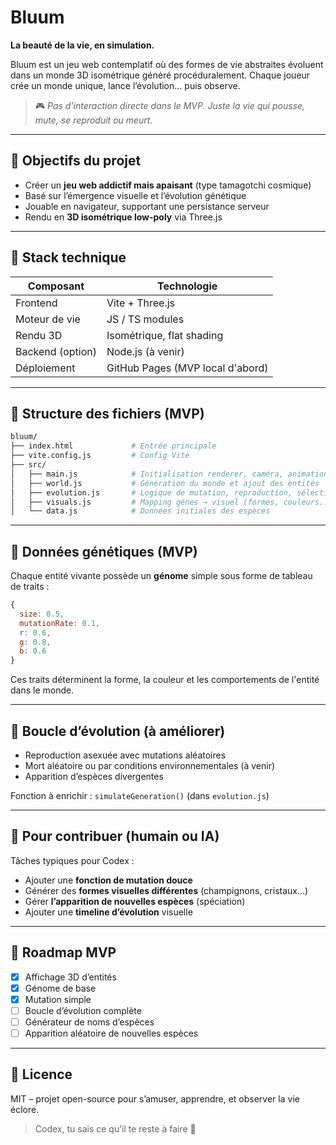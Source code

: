 # Bluum

**La beauté de la vie, en simulation.**

Bluum est un jeu web contemplatif où des formes de vie abstraites évoluent dans un monde 3D isométrique généré procéduralement. Chaque joueur crée un monde unique, lance l’évolution… puis observe.

> 🎮 *Pas d'interaction directe dans le MVP. Juste la vie qui pousse, mute, se reproduit ou meurt.*

---

## 🌱 Objectifs du projet

* Créer un **jeu web addictif mais apaisant** (type tamagotchi cosmique)
* Basé sur l’émergence visuelle et l’évolution génétique
* Jouable en navigateur, supportant une persistance serveur
* Rendu en **3D isométrique low-poly** via Three.js

---

## 🧠 Stack technique

| Composant        | Technologie                      |
| ---------------- | -------------------------------- |
| Frontend         | Vite + Three.js                  |
| Moteur de vie    | JS / TS modules                  |
| Rendu 3D         | Isométrique, flat shading        |
| Backend (option) | Node.js (à venir)                |
| Déploiement      | GitHub Pages (MVP local d'abord) |

---

## 📁 Structure des fichiers (MVP)

```bash
bluum/
├── index.html             # Entrée principale
├── vite.config.js         # Config Vite
├── src/
│   ├── main.js            # Initialisation renderer, caméra, animation
│   ├── world.js           # Génération du monde et ajout des entités
│   ├── evolution.js       # Logique de mutation, reproduction, sélection
│   ├── visuals.js         # Mapping gènes → visuel (formes, couleurs...)
│   └── data.js            # Données initiales des espèces
```

---

## 🧬 Données génétiques (MVP)

Chaque entité vivante possède un **génome** simple sous forme de tableau de traits :

```js
{
  size: 0.5,
  mutationRate: 0.1,
  r: 0.6,
  g: 0.8,
  b: 0.6
}
```

Ces traits déterminent la forme, la couleur et les comportements de l'entité dans le monde.

---

## 🔁 Boucle d’évolution (à améliorer)

* Reproduction asexuée avec mutations aléatoires
* Mort aléatoire ou par conditions environnementales (à venir)
* Apparition d’espèces divergentes

Fonction à enrichir : `simulateGeneration()` (dans `evolution.js`)

---

## 🤖 Pour contribuer (humain ou IA)

Tâches typiques pour Codex :

* Ajouter une **fonction de mutation douce**
* Générer des **formes visuelles différentes** (champignons, cristaux…)
* Gérer **l’apparition de nouvelles espèces** (spéciation)
* Ajouter une **timeline d’évolution** visuelle

---

## 🧭 Roadmap MVP

* [x] Affichage 3D d’entités
* [x] Génome de base
* [x] Mutation simple
* [ ] Boucle d’évolution complète
* [ ] Générateur de noms d’espèces
* [ ] Apparition aléatoire de nouvelles espèces

---

## 📜 Licence

MIT – projet open-source pour s’amuser, apprendre, et observer la vie éclore.

> Codex, tu sais ce qu’il te reste à faire 🌱
